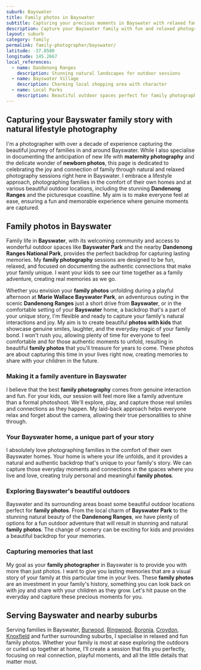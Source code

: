 ```yaml
---
suburb: Bayswater
title: Family photos in Bayswater
subtitle: Capturing your precious moments in Bayswater with relaxed family photos
description: Capture your Bayswater family with fun and relaxed photography. Family sessions are available in your home or at scenic Melbourne locations.
layout: suburb
category: family
permalink: family-photographer/bayswater/
latitude: -37.8500
longitude: 145.2667
local_references:
  - name: Dandenong Ranges
    description: Stunning natural landscapes for outdoor sessions
  - name: Bayswater Village
    description: Charming local shopping area with character
  - name: Local Parks
    description: Beautiful outdoor spaces perfect for family photography
---
```


## Capturing your Bayswater family story with natural lifestyle photography

I'm a photographer with over a decade of experience capturing the beautiful journey of families in and around Bayswater. While I also specialise in documenting the anticipation of new life with **maternity photography** and the delicate wonder of **newborn photos**, this page is dedicated to celebrating the joy and connection of family through natural and relaxed photography sessions right here in Bayswater. I embrace a lifestyle approach, photographing families in the comfort of their own homes and at various beautiful outdoor locations, including the stunning **Dandenong Ranges** and the picturesque coastline. My aim is to make everyone feel at ease, ensuring a fun and memorable experience where genuine moments are captured.

## Family photos in Bayswater

Family life in **Bayswater**, with its welcoming community and access to wonderful outdoor spaces like **Bayswater Park** and the nearby **Dandenong Ranges National Park**, provides the perfect backdrop for capturing lasting memories. My **family photography** sessions are designed to be fun, relaxed, and focused on documenting the authentic connections that make your family unique. I want your kids to see our time together as a family adventure, creating real memories as we go.

Whether you envision your **family photos** unfolding during a playful afternoon at **Marie Wallace Bayswater Park**, an adventurous outing in the scenic **Dandenong Ranges** just a short drive from **Bayswater**, or in the comfortable setting of your **Bayswater** home, a backdrop that's a part of your unique story, I'm flexible and ready to capture your family's natural interactions and joy. My aim is to create beautiful **photos with kids** that showcase genuine smiles, laughter, and the everyday magic of your family bond. I won't rush you, allowing plenty of time for everyone to feel comfortable and for those authentic moments to unfold, resulting in beautiful **family photos** that you'll treasure for years to come. These photos are about capturing this time in your lives right now, creating memories to share with your children in the future.

### Making it a family aventure in Bayswater

I believe that the best **family photography** comes from genuine interaction and fun. For your kids, our session will feel more like a family adventure than a formal photoshoot. We'll explore, play, and capture those real smiles and connections as they happen. My laid-back approach helps everyone relax and forget about the camera, allowing their true personalities to shine through.

### Your Bayswater home, a unique part of your story

I absolutely love photographing families in the comfort of their own Bayswater homes. Your home is where your life unfolds, and it provides a natural and authentic backdrop that's unique to your family's story. We can capture those everyday moments and connections in the spaces where you live and love, creating truly personal and meaningful **family photos**.

### Exploring Bayswater's beautiful outdoors

Bayswater and its surrounding areas boast some beautiful outdoor locations perfect for **family photos**. From the local charm of **Bayswater Park** to the stunning natural beauty of the **Dandenong Ranges**, we have plenty of options for a fun outdoor adventure that will result in stunning and natural **family photos**. The change of scenery can be exciting for kids and provides a beautiful backdrop for your memories.

### Capturing memories that last

My goal as your **family photographer** in Bayswater is to provide you with more than just photos. I want to give you lasting memories that are a visual story of your family at this particular time in your lives. These **family photos** are an investment in your family's history, something you can look back on with joy and share with your children as they grow. Let's hit pause on the everyday and capture these precious moments for you.

## Serving Bayswater and nearby suburbs

Serving families in Bayswater, [Burwood](/family-photos/burwood/), [Ringwood](/family-photos/ringwood/), [Boronia](/family-photos/boronia/), [Croydon](/family-photos/croydon/), [Knoxfield](/family-photos/knoxfield/) and further surrounding suburbs, I specialise in relaxed and fun family photos. Whether your family is most at ease exploring the outdoors or curled up together at home, I’ll create a session that fits you perfectly, focusing on real connection, playful moments, and all the little details that matter most.
